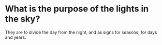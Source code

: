 # What is the purpose of the lights in the sky?

They are to divide the day from the night, and as signs for seasons, for days and years.
